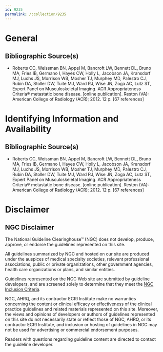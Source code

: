```yaml
---
id: 9235
permalink: /:collection/9235
---
```


# General

## Bibliographic Source(s)

- Roberts CC, Weissman BN, Appel M, Bancroft LW, Bennett DL, Bruno MA, Fries IB, Germano I, Hayes CW, Holly L, Jacobson JA, Kransdorf MJ, Luchs JS, Morrison WB, Mosher TJ, Murphey MD, Palestro CJ, Rubin DA, Stoller DW, Tuite MJ, Ward RJ, Wise JN, Zoga AC, Lutz ST, Expert Panel on Musculoskeletal Imaging. ACR Appropriateness Criteria® metastatic bone disease. [online publication]. Reston (VA): American College of Radiology (ACR); 2012. 12 p. [67 references]

# Identifying Information and Availability

## Bibliographic Source(s)

- Roberts CC, Weissman BN, Appel M, Bancroft LW, Bennett DL, Bruno MA, Fries IB, Germano I, Hayes CW, Holly L, Jacobson JA, Kransdorf MJ, Luchs JS, Morrison WB, Mosher TJ, Murphey MD, Palestro CJ, Rubin DA, Stoller DW, Tuite MJ, Ward RJ, Wise JN, Zoga AC, Lutz ST, Expert Panel on Musculoskeletal Imaging. ACR Appropriateness Criteria® metastatic bone disease. [online publication]. Reston (VA): American College of Radiology (ACR); 2012. 12 p. [67 references]

# Disclaimer

## NGC Disclaimer

The National Guideline Clearinghouse™ (NGC) does not develop, produce, approve, or endorse the guidelines represented on this site.

All guidelines summarized by NGC and hosted on our site are produced under the auspices of medical specialty societies, relevant professional associations, public or private organizations, other government agencies, health care organizations or plans, and similar entities.

Guidelines represented on the NGC Web site are submitted by guideline developers, and are screened solely to determine that they meet the [NGC Inclusion Criteria](/help-and-about/summaries/inclusion-criteria).

NGC, AHRQ, and its contractor ECRI Institute make no warranties concerning the content or clinical efficacy or effectiveness of the clinical practice guidelines and related materials represented on this site. Moreover, the views and opinions of developers or authors of guidelines represented on this site do not necessarily state or reflect those of NGC, AHRQ, or its contractor ECRI Institute, and inclusion or hosting of guidelines in NGC may not be used for advertising or commercial endorsement purposes.

Readers with questions regarding guideline content are directed to contact the guideline developer.

